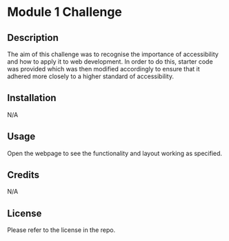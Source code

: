 # Module 1 Challenge
## Description

The aim of this challenge was to recognise the importance of accessibility and how to apply it to web development. In order to do this, starter code was provided which was then modified accordingly to ensure that it adhered more closely to a higher standard of accessibility.

## Installation

N/A

## Usage

Open the webpage to see the functionality and layout working as specified.

## Credits

N/A

## License

Please refer to the license in the repo.